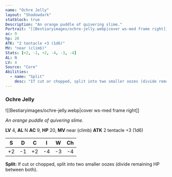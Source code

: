 ```yaml
---
name: "Ochre Jelly"
layout: "Shadowdark"
statblock: true
Description: "An orange puddle of quivering slime."
Portrait: "[[Bestiaryimages/ochre-jelly.webp|cover ws-med frame right]]"
ac: 9
hp: 20
ATK: "2 tentacle +3 (1d6)"
MV: "near (climb)"
Stats: [+2, -1, +2, -4, -3, -4]
AL: N
LV: 4
Source: "Core"
Abilities:
  - name: "Split"
    desc: "If cut or chopped, split into two smaller oozes (divide remaining HP between both)."
---
```


### Ochre Jelly

![[Bestiaryimages/ochre-jelly.webp|cover ws-med frame right]]

_An orange puddle of quivering slime._

**LV** 4, **AL** N
**AC** 9, **HP** 20, **MV** near (climb)
**ATK** 2 tentacle +3 (1d6)

|  S  |  D  |  C  |  I  |  W  |  Ch  |
|:---:|:---:|:---:|:---:|:---:|:----:|
| +2 | -1 | +2 | -4 | -3 | -4 |

**Split:** If cut or chopped, split into two smaller oozes (divide remaining HP between both).


